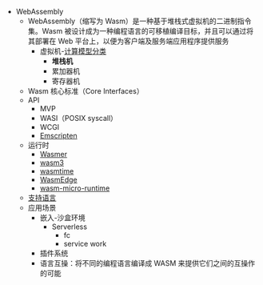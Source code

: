 - WebAssembly
  - WebAssembly（缩写为 Wasm）是一种基于堆栈式虚拟机的二进制指令集。Wasm 被设计成为一种编程语言的可移植编译目标，并且可以通过将其部署在 Web 平台上，以便为客户端及服务端应用程序提供服务
    - 虚拟机-[计算模型分类](https://time.geekbang.org/column/article/283436)
      - **堆栈机**
      - 累加器机
      - 寄存器机
  - Wasm 核心标准（Core Interfaces）
  - API
    - MVP
    - WASI（POSIX syscall）
    - WCGI
    - [Emscripten](https://emscripten.org/)
  - 运行时
    - [Wasmer](https://github.com/wasmerio/wasmer)
    - [wasm3](https://github.com/wasm3/wasm3)
    - [wasmtime](https://github.com/bytecodealliance/wasmtime)
    - [WasmEdge](https://github.com/WasmEdge/WasmEdge)
    - [wasm-micro-runtime](https://github.com/bytecodealliance/wasm-micro-runtime)
  - [支持语言](https://github.com/appcypher/awesome-wasm-langs)
  - 应用场景
    - 嵌入-沙盒环境
      - Serverless
        - fc
        - service work
    - 插件系统
    - 语言互操：将不同的编程语言编译成 WASM 来提供它们之间的互操作的可能